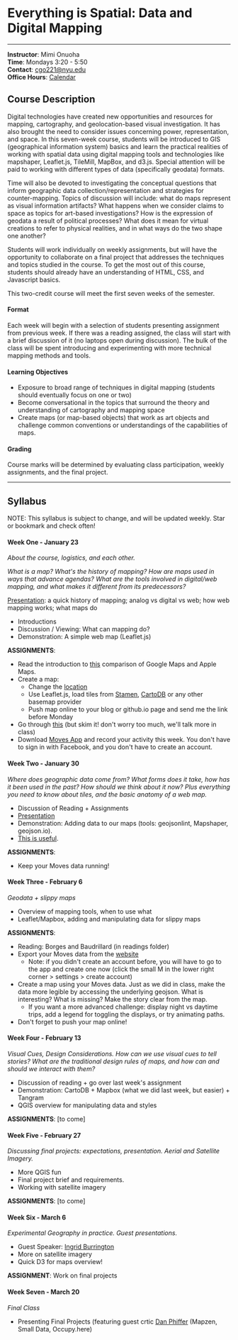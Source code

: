 # Everything is Spatial: Data and Digital Mapping

---

**Instructor**: Mimi Onuoha  
**Time**: Mondays 3:20 - 5:50
</br>**Contact**: <cgo221@nyu.edu>
</br>**Office Hours**: [Calendar](https://calendar.google.com/calendar/selfsched?sstoken=UUl0bkJBeEw5QmpTfGRlZmF1bHR8MTVmMGJiY2ZkYjkyNWQ0NGQ1Y2YzODliMDQ0MmRlODU)

## Course Description


Digital technologies have created new opportunities and resources for mapping, cartography, and geolocation-based visual investigation. It has also brought the need to consider issues concerning power, representation, and space. In this seven-week course, students will be introduced to GIS (geographical information system) basics and learn the practical realities of working with spatial data using digital mapping tools and technologies like mapshaper, Leaflet.js, TileMill, MapBox, and d3.js. Special attention will be paid to working with different types of data (specifically geodata) formats. 

Time will also be devoted to investigating the conceptual questions that inform geographic data collection/representation and strategies for counter-mapping. Topics of discussion will include: what do maps represent as visual information artifacts? What happens when we consider claims to space as topics for art-based investigations? How is the expression of geodata a result of political processes? What does it mean for virtual creations to refer to physical realities, and in what ways do the two shape one another? 

Students will work individually on weekly assignments, but will have the opportunity to collaborate on a final project that addresses the techniques and topics studied in the course. To get the most out of this course, students should already have an understanding of HTML, CSS, and Javascript basics. 

This two-credit course will meet the first seven weeks of the semester. 


#### Format
Each week will begin with a selection of students presenting assignment from previous week. If there was a reading assigned, the class will start with a brief discussion of it (no laptops open during discussion).  The bulk of the class will be spent introducing and experimenting with more technical mapping methods and tools.

#### Learning Objectives 
- Exposure to broad range of techniques in digital mapping (students should eventually focus on one or two)
- Become conversational in the topics that surround the theory and understanding of cartography and mapping space
- Create maps (or map-based objects) that work as art objects and challenge common conventions or understandings of the capabilities of maps.

#### Grading
Course marks will be determined by evaluating class participation, weekly assignments, and the final project. 



---

## Syllabus 
NOTE: This syllabus is subject to change, and will be updated weekly. Star or bookmark and check often!


#### Week One - January 23
*About the course, logistics, and each other.* 

*What is a map? What's the history of mapping? How are maps used in ways that advance agendas? What are the tools involved in digital/web mapping, and what makes it different from its predecessors?* 

[Presentation](http://mimionuoha.github.io/spring2017-digitalmapping/weekone/): a quick history of mapping; analog vs digital vs web; how web mapping works; what maps do

- Introductions
- Discussion / Viewing: What can mapping do?
- Demonstration: A simple web map (Leaflet.js)

**ASSIGNMENTS**:

- Read the introduction to [this](https://www.justinobeirne.com/cartography-comparison) comparison of Google Maps and Apple Maps. 
- Create a map:
	- Change the [location](http://www.latlong.net/)
	- Use Leaflet.js, load tiles from [Stamen](http://maps.stamen.com/#toner-lite/12/37.7707/-122.3781), [CartoDB](https://cartodb.com/basemaps/) or any other basemap provider 
	- Push map online to your blog or github.io page and send me the link before Monday
- Go through [this](http://maptime.io/anatomy-of-a-web-map/#0) (but skim it! don't worry too much, we'll talk more in class)
- Download [Moves App](https://moves-app.com/) and record your activity this week. You don't have to sign in with Facebook, and you don't have to create an account.


#### Week Two - January 30

*Where does geographic data come from? What forms does it take, how has it been used in the past? How should we think about it now? Plus everything you need to know about tiles, and the basic anatomy of a web map.*

- Discussion of Reading + Assignments
- [Presentation](http://mimionuoha.github.io/spring2017-digitalmapping/weektwo/)
- Demonstration: Adding data to our maps (tools: geojsonlint, Mapshaper, geojson.io).
- [This is useful](https://github.com/tmcw/mapmakers-cheatsheet). 

**ASSIGNMENTS**: 

- Keep your Moves data running! 

	
#### Week Three - February 6
*Geodata + slippy maps*

- Overview of mapping tools, when to use what
- Leaflet/Mapbox, adding and manipulating data for slippy maps  

**ASSIGNMENTS**: 

- Reading: Borges and Baudrillard (in readings folder)
- Export your Moves data from the [website](https://accounts.moves-app.com/signin) 
	- Note: if you didn't create an account before, you will have to go to the app and create one now (click the small M in the lower right corner > settings > create account)
- Create a map using your Moves data. Just as we did in class, make the data more legible by accessing the underlying geojson. What is interesting? What is missing? Make the story clear from the map. 
	- If you want a more advanced challenge: display night vs daytime trips, add a legend for toggling the displays, or try animating paths. 
- Don't forget to push your map online! 


#### Week Four - February 13
*Visual Cues, Design Considerations. How can we use visual cues to tell stories? What are the traditional design rules of maps, and how can and should we interact with them?* 

- Discussion of reading + go over last week's assignment
- Demonstration: CartoDB + Mapbox (what we did last week, but easier) + Tangram 
- QGIS overview for manipulating data and styles 

**ASSIGNMENTS**: [to come]


#### Week Five - February 27
*Discussing final projects: expectations, presentation. Aerial and Satellite Imagery.*


- More QGIS fun
- Final project brief and requirements.
- Working with satellite imagery


**ASSIGNMENTS**: [to come]


#### Week Six - March 6
*Experimental Geography in practice. Guest presentations.* 

- Guest Speaker: [Ingrid Burrington](https://lifewinning.com/) 
- More on satellite imagery
- Quick D3 for maps overview!

**ASSIGNMENT**: Work on final projects


#### Week Seven - March 20
*Final Class* 

- Presenting Final Projects (featuring guest crtic [Dan Phiffer](https://phiffer.org/) (Mapzen, Small Data, Occupy.here) 

 